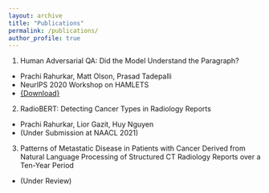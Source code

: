 ```yaml
---
layout: archive
title: "Publications"
permalink: /publications/
author_profile: true
---
```


1. Human Adversarial QA: Did the Model Understand the Paragraph?
  * Prachi Rahurkar, Matt Olson, Prasad Tadepalli
  * NeurIPS 2020 Workshop on HAMLETS
  * [{Download}](https://openreview.net/pdf?id=57NC-S7o4Aw)

2. RadioBERT: Detecting Cancer Types in Radiology Reports
  * Prachi Rahurkar, Lior Gazit, Huy Nguyen
  * (Under Submission at NAACL 2021)

3. Patterns of Metastatic Disease in Patients with Cancer Derived from Natural Language Processing of Structured CT Radiology Reports over a Ten-Year Period
  * (Under Review)